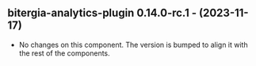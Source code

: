   ## bitergia-analytics-plugin 0.14.0-rc.1 - (2023-11-17)
  
  * No changes on this component. The version is bumped to align it
    with the rest of the components.
